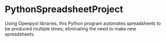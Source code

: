 # PythonSpreadsheetProject
Using Openpyxl libraries, this Python program automates spreadsheets to be produced multiple times; eliminating the need to make new spreadsheets.
